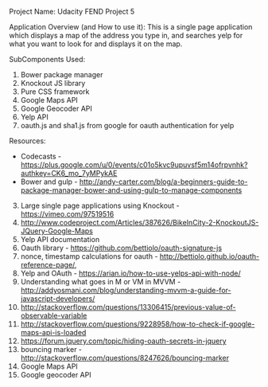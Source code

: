 Project Name: Udacity FEND Project 5

Application Overview (and How to use it):
This is a single page application which displays a map of the address you type in, and searches yelp for what you want to look for and displays it on the map.


SubComponents Used:
1. Bower package manager
2. Knockout JS library
3. Pure CSS framework
4. Google Maps API
5. Google Geocoder API
6. Yelp API
7. oauth.js and sha1.js from google for oauth authentication for yelp

Resources:
- Codecasts - https://plus.google.com/u/0/events/c01o5kvc9upuvsf5m14ofrpvnhk?authkey=CK6_mo_7yMPykAE
- Bower and gulp - http://andy-carter.com/blog/a-beginners-guide-to-package-manager-bower-and-using-gulp-to-manage-components
3. Large single page applications using Knockout - https://vimeo.com/97519516
4. http://www.codeproject.com/Articles/387626/BikeInCity-2-KnockoutJS-JQuery-Google-Maps
5. Yelp API documentation
6. Oauth library - https://github.com/bettiolo/oauth-signature-js
7. nonce, timestamp calculations for oauth - http://bettiolo.github.io/oauth-reference-page/,
8. Yelp and OAuth - https://arian.io/how-to-use-yelps-api-with-node/
9. Understanding what goes in M or VM in MVVM - http://addyosmani.com/blog/understanding-mvvm-a-guide-for-javascript-developers/
10. http://stackoverflow.com/questions/13306415/previous-value-of-observable-variable
11. http://stackoverflow.com/questions/9228958/how-to-check-if-google-maps-api-is-loaded
12. https://forum.jquery.com/topic/hiding-oauth-secrets-in-jquery
13. bouncing marker - http://stackoverflow.com/questions/8247626/bouncing-marker
14. Google Maps API
15. Google geocoder API


